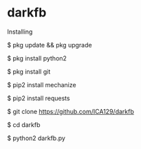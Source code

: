# darkfb


Installing

$ pkg update && pkg upgrade
 
$ pkg install python2

$ pkg install git

$ pip2 install mechanize

$ pip2 install requests

$ git clone https://github.com/ICA129/darkfb


$ cd darkfb

$ python2 darkfb.py
